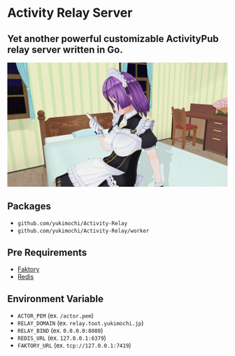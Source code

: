 # Activity Relay Server

## Yet another powerful customizable ActivityPub relay server written in Go.

![Powered by Ayame](docs/ayame.png)

## Packages

 - `github.com/yukimochi/Activity-Relay`
 - `github.com/yukimochi/Activity-Relay/worker`

## Pre Requirements

 - [Faktory](https://github.com/contribsys/faktory)
 - [Redis](https://github.com/antirez/redis)

## Environment Variable

 - `ACTOR_PEM` (ex. `/actor.pem`)
 - `RELAY_DOMAIN` (ex. `relay.toot.yukimochi.jp`)
 - `RELAY_BIND` (ex. `0.0.0.0:8080`)
 - `REDIS_URL` (ex. `127.0.0.1:6379`)
 - `FAKTORY_URL` (ex. `tcp://127.0.0.1:7419`)
